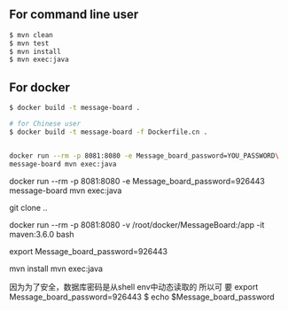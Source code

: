 ## For command line user
```bash
$ mvn clean
$ mvn test
$ mvn install
$ mvn exec:java
```

## For docker
``` bash
$ docker build -t message-board .

# for Chinese user
$ docker build -t message-board -f Dockerfile.cn .


docker run --rm -p 8081:8080 -e Message_board_password=YOU_PASSWORD\
message-board mvn exec:java
```

docker run --rm -p 8081:8080 -e Message_board_password=926443\
message-board mvn exec:java

git clone ..

docker run --rm -p 8081:8080 -v /root/docker/MessageBoard:/app -it maven:3.6.0 bash

export Message_board_password=926443

mvn install
mvn exec:java

因为为了安全，数据库密码是从shell env中动态读取的
所以可
要
export Message_board_password=926443
$ echo $Message_board_password


